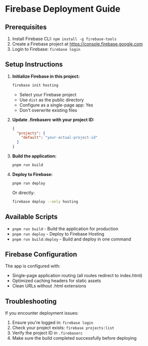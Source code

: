 # Firebase Deployment Guide

## Prerequisites
1. Install Firebase CLI: `npm install -g firebase-tools`
2. Create a Firebase project at https://console.firebase.google.com
3. Login to Firebase: `firebase login`

## Setup Instructions

1. **Initialize Firebase in this project:**
   ```bash
   firebase init hosting
   ```
   - Select your Firebase project
   - Use `dist` as the public directory
   - Configure as a single-page app: Yes
   - Don't overwrite existing files

2. **Update .firebaserc with your project ID:**
   ```json
   {
     "projects": {
       "default": "your-actual-project-id"
     }
   }
   ```

3. **Build the application:**
   ```bash
   pnpm run build
   ```

4. **Deploy to Firebase:**
   ```bash
   pnpm run deploy
   ```
   Or directly:
   ```bash
   firebase deploy --only hosting
   ```

## Available Scripts

- `pnpm run build` - Build the application for production
- `pnpm run deploy` - Deploy to Firebase Hosting
- `pnpm run build:deploy` - Build and deploy in one command

## Firebase Configuration

The app is configured with:
- Single-page application routing (all routes redirect to index.html)
- Optimized caching headers for static assets
- Clean URLs without .html extensions

## Troubleshooting

If you encounter deployment issues:
1. Ensure you're logged in: `firebase login`
2. Check your project exists: `firebase projects:list`
3. Verify the project ID in `.firebaserc`
4. Make sure the build completed successfully before deploying